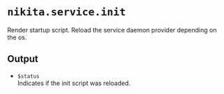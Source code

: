 
# `nikita.service.init`

Render startup script.
Reload the service daemon provider depending on the os.

## Output

* `$status`   
  Indicates if the init script was reloaded.
